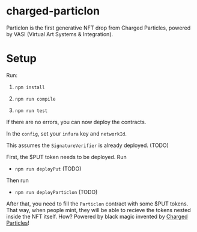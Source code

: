 # charged-particlon
Particlon is the first generative NFT drop from Charged Particles, powered by VASI (Virtual Art Systems &amp; Integration).

# Setup
Run:
1) `npm install`

2) `npm run compile`

3) `npm run test`

If there are no errors, you can now deploy the contracts.

In the `config`, set your `infura` key and `networkId`.

This assumes the `SignatureVerifier` is already deployed. (TODO)

First, the $PUT token needs to be deployed. Run
- `npm run deployPut` (TODO)

Then run
- `npm run deployParticlon` (TODO)

After that, you need to fill the `Particlon` contract with some $PUT tokens.
That way, when people mint, they will be able to recieve the tokens nested inside the NFT itself.
How? Powered by black magic invented by [Charged Particles](https://charged.fi])!
